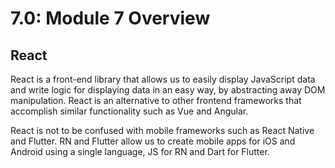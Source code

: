 # 7.0: Module 7 Overview

## **React**

React is a front-end library that allows us to easily display JavaScript data and write logic for displaying data in an easy way, by abstracting away DOM manipulation. React is an alternative to other frontend frameworks that accomplish similar functionality such as Vue and Angular.

React is not to be confused with mobile frameworks such as React Native and Flutter. RN and Flutter allow us to create mobile apps for iOS and Android using a single language, JS for RN and Dart for Flutter.

